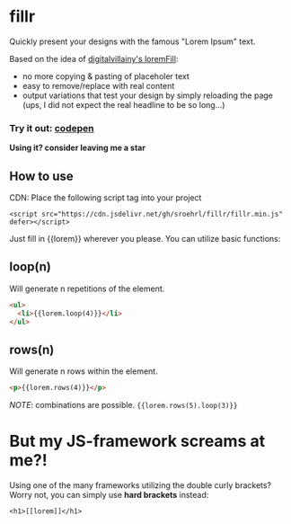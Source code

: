 # fillr

Quickly present your designs with the famous "Lorem Ipsum" text.

Based on the idea of [digitalvillainy's loremFill](https://github.com/digitalvillainy/loremFill):

- no more copying & pasting of placeholer text
- easy to remove/replace with real content
- output variations that test your design by simply reloading the page (ups, I did not expect the real headline to be so long...)

### Try it out: [codepen](https://codepen.io/neoan/pen/ExYJMwE)

**Using it? consider leaving me a star**

## How to use

CDN: Place the following script tag into your project 

`<script src="https://cdn.jsdelivr.net/gh/sroehrl/fillr/fillr.min.js" defer></script>`

Just fill in {{lorem}} wherever you please. You can utilize basic functions:

## loop(n)
Will generate n repetitions of the element.

```HTML
<ul>
  <li>{{lorem.loop(4)}}</li>
</ul>

```

## rows(n)
Will generate n rows within the element.

```HTML
<p>{{lorem.rows(4)}}</p>

```

_NOTE_: combinations are possible.
`{{lorem.rows(5).loop(3)}}`

# But my JS-framework screams at me?!
Using one of the many frameworks utilizing the double curly brackets? Worry not, you can simply use **hard brackets** instead:

`<h1>[[lorem]]</h1>`
